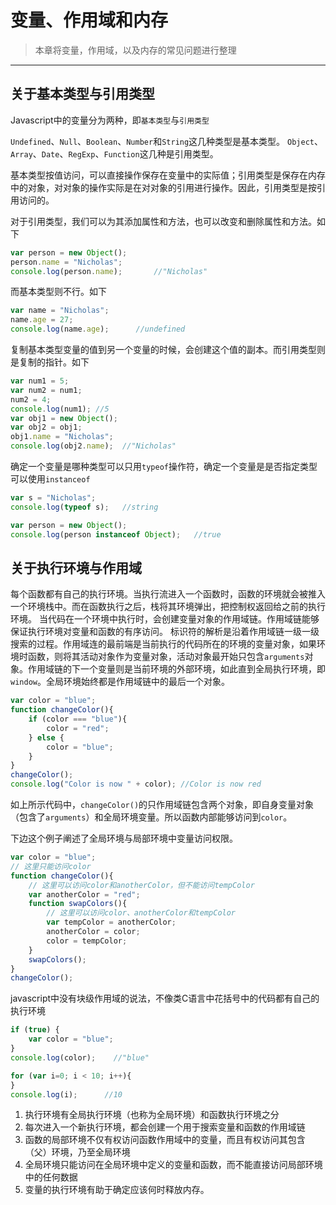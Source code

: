 # 变量、作用域和内存
> 本章将变量，作用域，以及内存的常见问题进行整理
******
## 关于基本类型与引用类型
Javascript中的变量分为两种，即`基本类型`与`引用类型`

`Undefined`、`Null`、`Boolean`、`Number`和`String`这几种类型是基本类型。
`Object`、`Array`、`Date`、`RegExp`、`Function`这几种是引用类型。

基本类型按值访问，可以直接操作保存在变量中的实际值；引用类型是保存在内存中的对象，对对象的操作实际是在对对象的引用进行操作。因此，引用类型是按引用访问的。

对于引用类型，我们可以为其添加属性和方法，也可以改变和删除属性和方法。如下
``` javascript
var person = new Object();
person.name = "Nicholas";
console.log(person.name);       //"Nicholas"
```
而基本类型则不行。如下
``` javascript
var name = "Nicholas";
name.age = 27;
console.log(name.age);      //undefined
```

复制基本类型变量的值到另一个变量的时候，会创建这个值的副本。而引用类型则是复制的指针。如下
``` javascript
var num1 = 5;
var num2 = num1;
num2 = 4;
console.log(num1); //5
var obj1 = new Object();
var obj2 = obj1;
obj1.name = "Nicholas";
console.log(obj2.name);  //"Nicholas"
```

确定一个变量是哪种类型可以只用`typeof`操作符，确定一个变量是是否指定类型可以使用`instanceof`
``` javascript
var s = "Nicholas";
console.log(typeof s);   //string

var person = new Object();
console.log(person instanceof Object);   //true
```


## 关于执行环境与作用域
每个函数都有自己的执行环境。当执行流进入一个函数时，函数的环境就会被推入一个环境栈中。而在函数执行之后，栈将其环境弹出，把控制权返回给之前的执行环境。
当代码在一个环境中执行时，会创建变量对象的作用域链。作用域链能够保证执行环境对变量和函数的有序访问。
标识符的解析是沿着作用域链一级一级搜索的过程。作用域连的最前端是当前执行的代码所在的环境的变量对象，如果环境时函数，则将其活动对象作为变量对象，活动对象最开始只包含`arguments`对象。作用域链的下一个变量则是当前环境的外部环境，如此直到全局执行环境，即`window`。全局环境始终都是作用域链中的最后一个对象。

``` javascript
var color = "blue";
function changeColor(){
    if (color === "blue"){
        color = "red";
    } else {
        color = "blue";
    }
}
changeColor();
console.log("Color is now " + color); //Color is now red
```
如上所示代码中，`changeColor()`的只作用域链包含两个对象，即自身变量对象（包含了`arguments`）和全局环境变量。所以函数内部能够访问到`color`。

下边这个例子阐述了全局环境与局部环境中变量访问权限。
``` javascript
var color = "blue";
// 这里只能访问color
function changeColor(){
    // 这里可以访问color和anotherColor，但不能访问tempColor
    var anotherColor = "red";
    function swapColors(){
        // 这里可以访问color、anotherColor和tempColor
        var tempColor = anotherColor;
        anotherColor = color;
        color = tempColor;        
    }    
    swapColors();
}
changeColor();
```

javascript中没有块级作用域的说法，不像类C语言中花括号中的代码都有自己的执行环境
``` javascript
if (true) {
    var color = "blue";
}
console.log(color);    //"blue"

for (var i=0; i < 10; i++){  
}
console.log(i);      //10
```
1. 执行环境有全局执行环境（也称为全局环境）和函数执行环境之分
1. 每次进入一个新执行环境，都会创建一个用于搜索变量和函数的作用域链
1. 函数的局部环境不仅有权访问函数作用域中的变量，而且有权访问其包含（父）环境，乃至全局环境
1. 全局环境只能访问在全局环境中定义的变量和函数，而不能直接访问局部环境中的任何数据
1. 变量的执行环境有助于确定应该何时释放内存。